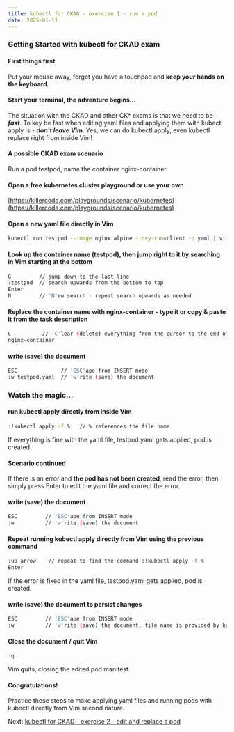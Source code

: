 ```yaml
---
title: kubectl for CKAD - exercise 1 - run a pod
date: 2025-01-11
---
```

### Getting Started with kubectl for CKAD exam

#### First things first
Put your mouse away, forget you have a touchpad and **keep your hands on the keyboard**.

#### Start your terminal, the adventure begins... 

The situation with the CKAD and other CK* exams is that we need to be ***fast***.
To key be fast when editing yaml files and applying them with kubectl apply is - ***don't leave Vim***.
Yes, we can do kubectl apply, even kubectl replace right from inside Vim!

#### A possible CKAD exam scenario
Run a pod testpod, name the container nginx-container

#### Open a free kubernetes cluster playground or use your own
[https://killercoda.com/playgrounds/scenario/kubernetes](https://killercoda.com/playgrounds/scenario/kubernetes)

#### Open a new yaml file directly in Vim
```bash
kubectl run testpod --image nginx:alpine --dry-run=client -o yaml | vim -
```

#### Look up the container name (testpod), then jump right to it by searching in Vim starting at the bottom
```bash
G         // jump down to the last line
?testpod  // search upwards from the bottom to top
Enter
N         // 'N'ew search - repeat search upwards as needed
```

#### Replace the container name with nginx-container - type it or copy & paste it from the task description
```bash
C          // 'C'lear (delete) everything from the cursor to the end of this line and start writing
nginx-container
```

#### ***w***rite (save) the document
```bash
ESC              // 'ESC'ape from INSERT mode 
:w testpod.yaml  // 'w'rite (save) the document
```

### Watch the magic...
#### run kubectl apply directly from inside Vim
```bash
:!kubectl apply -f %   // % references the file name
```

If everything is fine with the yaml file, testpod.yaml gets applied, pod is created.

#### Scenario continued
If there is an error and **the pod has not been created**, read the error, then simply press Enter to edit the yaml file and correct the error.

#### ***w***rite (save) the document
```bash
ESC         // 'ESC'ape from INSERT mode 
:w          // 'w'rite (save) the document
```

#### Repeat running kubectl apply directly from Vim using the previous command
```bash
:up arrow    // repeat to find the command :!kubectl apply -f %
Enter
```
If the error is fixed in the yaml file, testpod.yaml gets applied, pod is created.

#### ***w***rite (save) the document to persist changes
```bash
ESC         // 'ESC'ape from INSERT mode 
:w          // 'w'rite (save) the document, file name is provided by kubectl edit
```

#### Close the document / ***q***uit Vim
```bash
:q
```
Vim ***q***uits, closing the edited pod manifest.

#### Congratulations!
Practice these steps to make applying yaml files and running pods with kubectl directly from Vim second nature.

Next: [kubectl for CKAD - exercise 2 - edit and replace a pod](https://miroberes.github.io/CKAD-Exam-Tips/CKAD-Exam-Tips-kubectl-exercises/CKAD-Exam-Tips-kubectl-exercises-002.html)